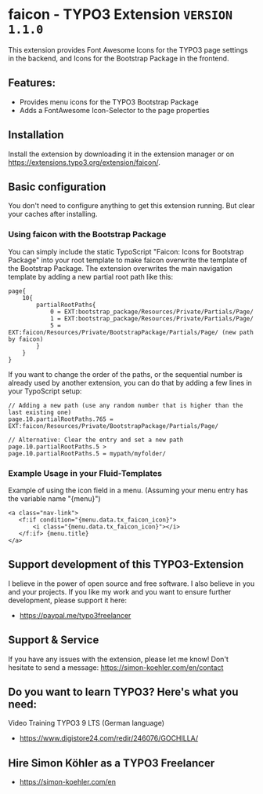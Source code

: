 # faicon - TYPO3 Extension `VERSION 1.1.0`

This extension provides Font Awesome Icons for the TYPO3 page settings in the backend, and Icons for the Bootstrap Package in the frontend.

## Features:

- Provides menu icons for the TYPO3 Bootstrap Package
- Adds a FontAwesome Icon-Selector to the page properties

## Installation

Install the extension by downloading it in the extension manager or on https://extensions.typo3.org/extension/faicon/.

## Basic configuration

You don't need to configure anything to get this extension running.
But clear your caches after installing.

### Using faicon with the Bootstrap Package

You can simply include the static TypoScript "Faicon: Icons for Bootstrap Package" into your root template to make faicon overwrite the template of the Bootstrap Package.
The extension overwrites the main navigation template by adding a new partial root path like this:

```
page{
    10{
        partialRootPaths{
            0 = EXT:bootstrap_package/Resources/Private/Partials/Page/
            1 = EXT:bootstrap_package/Resources/Private/Partials/Page/
            5 = EXT:faicon/Resources/Private/BootstrapPackage/Partials/Page/ (new path by faicon)
        }
    }
}
```

If you want to change the order of the paths, or the sequential number is already used by another extension, you can do that by adding a few lines in your TypoScript setup:

```
// Adding a new path (use any random number that is higher than the last existing one)
page.10.partialRootPaths.765 = EXT:faicon/Resources/Private/BootstrapPackage/Partials/Page/

// Alternative: Clear the entry and set a new path
page.10.partialRootPaths.5 >
page.10.partialRootPaths.5 = mypath/myfolder/

```

### Example Usage in your Fluid-Templates

Example of using the icon field in a menu.
(Assuming your menu entry has the variable name "{menu}")

```
<a class="nav-link">
   <f:if condition="{menu.data.tx_faicon_icon}">
       <i class="{menu.data.tx_faicon_icon}"></i>
   </f:if> {menu.title}
</a>
```

## Support development of this TYPO3-Extension

I believe in the power of open source and free software. I also believe in you and your projects.
If you like my work and you want to ensure further development, please support it here:
- https://paypal.me/typo3freelancer

## Support & Service

If you have any issues with the extension, please let me know!
Don't hesitate to send a message: https://simon-koehler.com/en/contact

## Do you want to learn TYPO3? Here's what you need:
Video Training TYPO3 9 LTS (German language)
- https://www.digistore24.com/redir/246076/GOCHILLA/

## Hire Simon Köhler as a TYPO3 Freelancer
- https://simon-koehler.com/en
